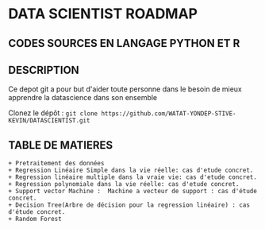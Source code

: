 # DATA SCIENTIST ROADMAP
## CODES SOURCES EN LANGAGE PYTHON ET R

## DESCRIPTION 
Ce depot git a pour but d'aider toute personne dans le besoin de mieux apprendre la datascience dans son ensemble

 Clonez le dépôt : `git clone https://github.com/WATAT-YONDEP-STIVE-KEVIN/DATASCIENTIST.git`
   
## TABLE DE MATIERES

    + Pretraitement des données
    + Regression Linéaire Simple dans la vie réelle: cas d'etude concret.
    + Regression linéaire multiple dans la vraie vie: cas d'etude concret.
    + Regression polynomiale dans la vie réelle: cas d'etude concret.
    + Support vector Machine :  Machine a vecteur de support : cas d'étude concret.
    + Decision Tree(Arbre de décision pour la regression linéaire) : cas d'étude concret.
    + Random Forest
